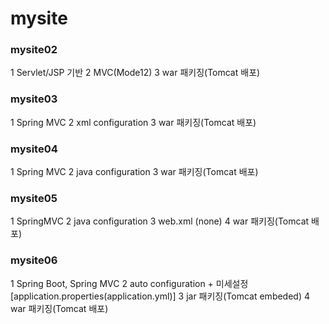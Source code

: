 # mysite

### mysite02
1	Servlet/JSP 기반
2	MVC(Mode12)
3	war 패키징(Tomcat 배포)

### mysite03
1	Spring MVC
2	xml configuration
3	war 패키징(Tomcat 배포)

### mysite04
1	Spring MVC
2 java configuration
3	war 패키징(Tomcat 배포)

### mysite05
1	SpringMVC
2	java configuration
3	web.xml (none)
4	war 패키징(Tomcat 배포)

### mysite06
1	Spring Boot, Spring MVC
2	auto configuration + 미세설정[application.properties(application.yml)]
3	jar 패키징(Tomcat embeded)
4	war 패키징(Tomcat 배포)
